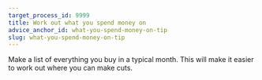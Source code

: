 ```yaml
---
target_process_id: 9999
title: Work out what you spend money on
advice_anchor_id: what-you-spend-money-on-tip
slug: what-you-spend-money-on-tip
---
```


Make a list of everything you buy in a typical month. This will make it easier to work out where you can make cuts.
